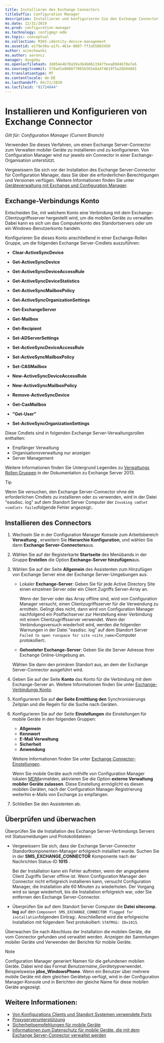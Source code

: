 ```yaml
---
title: Installieren des Exchange Connectors
titleSuffix: Configuration Manager
description: Installieren und konfigurieren Sie den Exchange Connector für Configuration Manager zum Verwalten mobiler Geräte über ActiveSync.
ms.date: 12/31/2019
ms.prod: configuration-manager
ms.technology: configmgr-mdm
ms.topic: conceptual
ms.collection: M365-identity-device-management
ms.assetid: e179e30a-a1fc-461e-8087-ff3a55803450
author: aczechowski
ms.author: aaroncz
manager: dougeby
ms.openlocfilehash: 3d854e4b70a59a364b8611947feea89d4678e7e6
ms.sourcegitcommit: 578ad1e8088f7065b565e8a4f4619f5a26b94001
ms.translationtype: MT
ms.contentlocale: de-DE
ms.lasthandoff: 04/21/2020
ms.locfileid: "81724844"
---
```

# <a name="install-and-configure-the-exchange-connector"></a>Installieren und Konfigurieren von Exchange Connector

*Gilt für: Configuration Manager (Current Branch)*

Verwenden Sie dieses Verfahren, um einen Exchange Server-Connector zum Verwalten mobiler Geräte zu installieren und zu konfigurieren. Von Configuration Manager wird nur jeweils ein Connector in einer Exchange-Organisation unterstützt.

Vergewissern Sie sich vor der Installation des Exchange Server-Connector für Configuration Manager, dass Sie über die erforderlichen Berechtigungen und Versionen verfügen. Weitere Informationen finden Sie unter [Geräteverwaltung mit Exchange und Configuration Manager](manage-mobile-devices-with-exchange-activesync.md#prerequisites).

## <a name="exchange-connection-account"></a>Exchange-Verbindungs Konto

Entscheiden Sie, mit welchem Konto eine Verbindung mit dem Exchange-Clientzugriffsserver hergestellt wird, um die mobilen Geräte zu verwalten. Dabei kann es sich um das Computerkonto des Standortservers oder um ein Windows-Benutzerkonto handeln.

Konfigurieren Sie dieses Konto anschließend in einer Exchange-Rollen Gruppe, um die folgenden Exchange Server-Cmdlets auszuführen:

- **Clear-ActiveSyncDevice**  

- **Get-ActiveSyncDevice**  

- **Get-ActiveSyncDeviceAccessRule**  

- **Get-ActiveSyncDeviceStatistics**  

- **Get-ActiveSyncMailboxPolicy**  

- **Get-ActiveSyncOrganizationSettings**  

- **Get-ExchangeServer**  

- **Get-Mailbox**

- **Get-Recipient**  

- **Set-ADServerSettings**  

- **Set-ActiveSyncDeviceAccessRule**  

- **Set-ActiveSyncMailboxPolicy**  

- **Set-CASMailbox**  

- **New-ActiveSyncDeviceAccessRule**  

- **New-ActiveSyncMailboxPolicy**  

- **Remove-ActiveSyncDevice**  

- **Get-CasMailbox**  

- **"Get-User"**  

- **Set-ActiveSyncOrganizationSettings**  

Diese Cmdlets sind in folgenden Exchange Server-Verwaltungsrollen enthalten:

- Empfänger Verwaltung
- Organisationsverwaltung nur anzeigen
- Server Management

Weitere Informationen finden Sie Untergrund Legendes zu [Verwaltungs Rollen Gruppen](https://docs.microsoft.com/exchange/understanding-management-role-groups-exchange-2013-help) in der Dokumentation zu Exchange Server 2013.

> [!TIP]  
> Wenn Sie versuchen, den Exchange Server-Connector ohne die erforderlichen Cmdlets zu installieren oder zu verwenden, wird in der Datei "easdisc. log" auf dem Standort Server Computer der `Invoking cmdlet <cmdlet> failed`folgende Fehler angezeigt:.

## <a name="install-the-connector"></a>Installieren des Connectors

1. Wechseln Sie in der Configuration Manager Konsole zum Arbeitsbereich **Verwaltung** , erweitern Sie **Hierarchie Konfiguration**, und wählen Sie dann **Exchange Server-Connectors**aus.

1. Wählen Sie auf der Registerkarte **Startseite** des Menübands in der Gruppe **Erstellen** die Option **Exchange-Server hinzufügen**aus.

1. Wählen Sie auf der Seite **Allgemein** des Assistenten zum Hinzufügen von Exchange Server eine der Exchange Server-Umgebungen aus:

    - Lokaler **Exchange-Server**: Geben Sie für jede Active Directory Site einen einzelnen Server oder ein Client Zugriffs Server-Array an.

        Wenn der Server oder das Array offline sind, wird von Configuration Manager versucht, einen Clientzugriffsserver für die Verwendung zu ermitteln. Gelingt dies nicht, dann wird von Configuration Manager nachfolgend ein Postfachserver zur Herstellung einer Verbindung mit einem Clientzugriffsserver verwendet. Wenn der Verbindungsversuch wiederholt wird, werden die folgenden Warnungen in der Datei "easdisc. log" auf dem Standort Server `Failed to open runspace for site <site_name>`Computer protokolliert:.

    - **Gehosteter Exchange-Server**: Geben Sie die Server Adresse Ihrer Exchange Online-Umgebung an.

    Wählen Sie dann den primären Standort aus, an dem der Exchange Server-Connector ausgeführt wird.

1. Geben Sie auf der Seite **Konto** das Konto für die Verbindung mit dem Exchange-Server an. Weitere Informationen finden Sie unter [Exchange-Verbindungs Konto](#exchange-connection-account).

1. Konfigurieren Sie auf **der Seite Ermittlung den** Synchronisierungs Zeitplan und die Regeln für die Suche nach Geräten.

1. Konfigurieren Sie auf der Seite **Einstellungen** die Einstellungen für mobile Geräte in den folgenden Gruppen:

    - **Allgemein**
    - **Kennwort**
    - **E-Mail Verwaltung**
    - **Sicherheit**
    - **Anwendung**

    Weitere Informationen finden Sie unter [Exchange Connector-Einstellungen](manage-mobile-devices-with-exchange-activesync.md#policies).

    Wenn Sie mobile Geräte auch mithilfe von Configuration Manager lokalen [MDM](../understand/manage-mobile-devices-with-on-premises-infrastructure.md)anmelden, aktivieren Sie die Option **externe Verwaltung mobiler Geräte zulassen**. Diese Einstellung ermöglicht es diesen mobilen Geräten, nach der Configuration Manager Registrierung weiterhin e-Mails von Exchange zu empfangen.

1. Schließen Sie den Assistenten ab.

## <a name="verify-and-monitor"></a>Überprüfen und überwachen

Überprüfen Sie die Installation des Exchange Server-Verbindungs Servers mit Statusmeldungen und Protokolldateien:

- Vergewissern Sie sich, dass der Exchange Server-Connector Standortkomponenten-Manager erfolgreich installiert wurde. Suchen Sie in der **SMS_EXCHANGE_CONNECTOR** Komponente nach der Nachrichten Status-ID **1015** .

    Bei der Installation kann ein Fehler auftreten, wenn der angegebene Client Zugriffs Server offline ist. Wenn Configuration Manager den Connector nicht erfolgreich installieren kann, versucht Configuration Manager, die Installation alle 60 Minuten zu wiederholen. Der Vorgang wird so lange wiederholt, bis die Installation erfolgreich war, oder Sie entfernen den Exchange Server-Connector.

- Überprüfen Sie auf dem Standort Server Computer die **Datei sitecomp. log** auf den `Component SMS_EXCHANGE_CONNECTOR flagged for installation`folgenden Eintrag:. Anschließend wird die erfolgreiche Installation mit folgendem Text protokolliert: `STATMSG: ID=1015`.

Überwachen Sie nach Abschluss der Installation die mobilen Geräte, die vom Connector gefunden und verwaltet werden. Anzeigen der Sammlungen mobiler Geräte und Verwenden der Berichte für mobile Geräte.

> [!NOTE]  
> Configuration Manager generiert Namen für die gefundenen mobilen Geräte. Dabei wird das Format *Benutzername*_*Gerätetyp*verwendet. Beispielsweise **jdoe_WindowsPhone**. Wenn ein Benutzer über mehrere mobile Geräte mit dem gleichen Gerätetyp verfügt, wird in der Configuration Manager-Konsole und in Berichten der gleiche Name für diese mobilen Geräte angezeigt.  

## <a name="see-also"></a>Weitere Informationen:

- [Von Konfigurations Clients und Standort Systemen verwendete Ports](../../core/plan-design/hierarchy/ports.md#BKMK_PortsExchangeConnectorHosted)
- [Proxyserverunterstützung](../../core/plan-design/network/proxy-server-support.md#site-system-roles-that-use-a-proxy)
- [Sicherheitsempfehlungen für mobile Geräte](../../core/clients/deploy/plan/security-and-privacy-for-clients.md#bkmk_mobile)
- [Informationen zum Datenschutz für mobile Geräte, die mit dem Exchange Server-Connector verwaltet werden](../../core/clients/deploy/plan/security-and-privacy-for-clients.md#BKMK_Privacy_ExchangeConnector)
